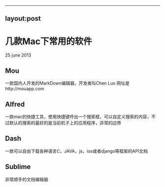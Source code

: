 -----
layout:post
-----
几款Mac下常用的软件
==================

<p class="meta">25 june 2013</p>

Mou
------------------
一款国内人开发的MarkDown编辑器，开发者叫Chen Luo
网址是http://mouapp.com

Alfred
------------------
一款mac的快捷工具，使用快捷键呼出一个搜索框，可以自定义搜索的内容，不过默认的搜索的最好的是当前机子上的应用程序，非常的边界

Dash
-------------------
一款可以自由下载各种语言C，JAVA，js，ios或者django等框架的API文档

Sublime
------------------
非常顺手的文档编辑器